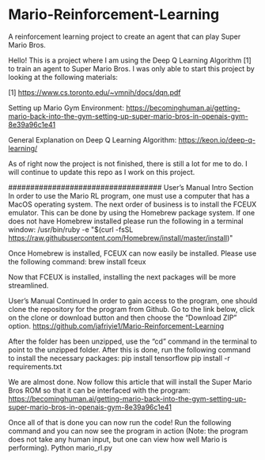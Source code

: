 # Mario-Reinforcement-Learning
A reinforcement learning project to create an agent that can play Super Mario Bros.

Hello! This is a project where I am using the Deep Q Learning Algorithm [1] to train an agent to Super Mario Bros. 
I was only able to start this project by looking at the following materials: 

[1] https://www.cs.toronto.edu/~vmnih/docs/dqn.pdf

Setting up Mario Gym Environment: https://becominghuman.ai/getting-mario-back-into-the-gym-setting-up-super-mario-bros-in-openais-gym-8e39a96c1e41

General Explanation on Deep Q Learning Algorithm: https://keon.io/deep-q-learning/

As of right now the project is not finished, there is still a lot for me to do. I will continue to update this repo as I work on this project.

###################################
User’s Manual Intro Section 
	In order to use the Mario RL program, one must use a computer that has a MacOS operating system. The next order of business is to install the FCEUX emulator. This can be done by using the Homebrew package system. If one does not have Homebrew installed please run the following in a terminal window: 
	/usr/bin/ruby -e "$(curl -fsSL https://raw.githubusercontent.com/Homebrew/install/master/install)"
	
Once Homebrew is installed, FCEUX can now easily be installed. Please use the following command: 
	brew install fceux

Now that FCEUX is installed, installing the next packages will be more streamlined. 

User’s Manual Continued
	In order to gain access to the program, one should clone the repository for the program from Github. Go to the link below, click on the clone or download button and then choose the “Download ZIP” option. 
	https://github.com/jafriyie1/Mario-Reinforcement-Learning 

After the folder has been unzipped, use the “cd” command in the terminal to point to the unzipped folder. After this is done, run the following command to install the necessary packages: 
	pip install tensorflow
	pip install -r requirements.txt
	
	
We are almost done. Now follow this article that will install the Super Mario Bros ROM so that it can be interfaced with the program: 
	https://becominghuman.ai/getting-mario-back-into-the-gym-setting-up-super-mario-bros-in-openais-gym-8e39a96c1e41

Once all of that is done you can now run the code! Run the following command and you can now see the program in action (Note: the program does not take any human input, but one can view how well Mario is performing). 
	Python mario_rl.py 
